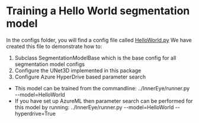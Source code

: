 # Training a Hello World segmentation model

In the configs folder, you will find a config file called [HelloWorld.py](../InnerEye/ML/configs/segmentation/HelloWorld.py) 
We have created this file to demonstrate how to:

1. Subclass SegmentationModelBase which is the base config for all segmentation model configs
1. Configure the UNet3D implemented in this package
1. Configure Azure HyperDrive based parameter search

- This model can be trained from the commandline: ../InnerEye/runner.py --model=HelloWorld
- If you have set up AzureML then parameter search can be performed for this model by running:
../InnerEye/runner.py --model=HelloWorld --hyperdrive=True
